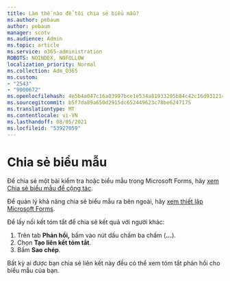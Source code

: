 ```yaml
---
title: Làm thế nào để tôi chia sẻ biểu mẫu?
ms.author: pebaum
author: pebaum
manager: scotv
ms.audience: Admin
ms.topic: article
ms.service: o365-administration
ROBOTS: NOINDEX, NOFOLLOW
localization_priority: Normal
ms.collection: Adm_O365
ms.custom:
- "2543"
- "9000672"
ms.openlocfilehash: 4e5b4a047c16a03997bce1e534a81933205b84c42c16d931214883fd2df72360
ms.sourcegitcommit: b5f7da89a650d2915dc652449623c78be6247175
ms.translationtype: MT
ms.contentlocale: vi-VN
ms.lasthandoff: 08/05/2021
ms.locfileid: "53927059"
---
```

# <a name="share-a-form"></a>Chia sẻ biểu mẫu

Để chia sẻ một bài kiểm tra hoặc biểu mẫu trong Microsoft Forms, hãy [xem Chia sẻ biểu mẫu để cộng tác](https://support.office.com/article/Share-a-form-to-collaborate-d5bb5cf0-8401-4c15-bb8c-8e108cd7e69b).

Để quản lý khả năng chia sẻ biểu mẫu ra bên ngoài, hãy [xem thiết lập Microsoft Forms](https://support.office.com/article/set-up-microsoft-forms-cc52287a-4550-464d-9a1b-457bf9df2240). 

Để lấy nối kết tóm tắt để chia sẻ kết quả với người khác:

1. Trên tab **Phản hồi,** bấm vào nút dấu chấm ba chấm (**...**).
3. Chọn **Tạo liên kết tóm tắt**.
4. Bấm **Sao chép**.

Bất kỳ ai được bạn chia sẻ liên kết này đều có thể xem tóm tắt phản hồi cho biểu mẫu của bạn.